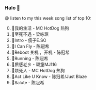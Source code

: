 

### Halo 👋

😄 listen to my this week song list of top 10:

0. 🌈我的生活 - MC HotDog 热狗
1. 🌈至死不遇 - 梁咏琪
2. 🌈Intro - 瘦子E.SO
3. 🌈I Can Fly - 陈冠希
4. 🌈Reboot 关机 ，开机 - 陈冠希
5. 🌈Running - 陈冠希
6. 🌈质感老乡 - 顽童MJ116
7. 🌈烦死人 - MC HotDog 热狗
8. 🌈Act Like U Know - 陈冠希/Just Blaze
9. 🌈Salute - 陈冠希

